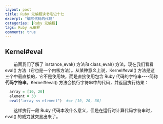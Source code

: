 ```yaml
---
layout: post
title: Ruby 元编程读书笔记十七
excerpt: "编写代码的代码"
categories: [Ruby 元编程]
tags: Ruby 元编程
comments: true
---
```


## Kernel#eval

&emsp;&emsp;前面我们了解了 instance_eval() 方法和 class_eval() 方法，现在我们看看 eval() 方法（它也是一个内核方法）。从某种意义上说，Kernel#eval() 方法是这三个中最直接的，它不是使用块，而是直接使用包含 Ruby 代码的字符串----简称 **代码字符串**。Kernel#eval() 方法会执行字符串中的代码，并返回执行结果：
```ruby
  array = [10, 20]
  element = 30
  eval("array << element")  #=> [10, 20, 30]
```
&emsp;&emsp;这样执行一段 Ruby 代码本没什么意义，但是在运行时计算代码字符串时，eval() 的威力就突显出来了。
